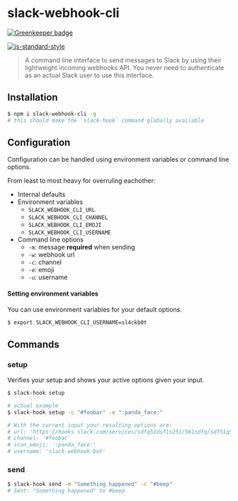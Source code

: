 # slack-webhook-cli

[![Greenkeeper badge](https://badges.greenkeeper.io/anthonyringoet/node-slack-webhook-cli.svg)](https://greenkeeper.io/)

[![js-standard-style](https://img.shields.io/badge/code%20style-standard-brightgreen.svg?style=flat)](https://github.com/feross/standard)

> A command line interface to send messages to Slack by using their lightweight incoming webhooks API. You never need to authenticate as an actual Slack user to use this interface.

## Installation

```bash
$ npm i slack-webhook-cli -g
# this should make the `slack-hook` command globally available
```

## Configuration
Configuration can be handled using environment variables or command line options.

From least to most heavy for overruling eachother:
- Internal defaults
- Environment variables
  - `SLACK_WEBHOOK_CLI_URL`
  - `SLACK_WEBHOOK_CLI_CHANNEL`
  - `SLACK_WEBHOOK_CLI_EMOJI`
  - `SLACK_WEBHOOK_CLI_USERNAME`
- Command line options
  - `-m`: message __required__ when sending
  - `-w`: webhook url
  - `-c`: channel
  - `-e`: emoji
  - `-u`: username

#### Setting environment variables

You can use environment variables for your default options.

```bash
$ export SLACK_WEBHOOK_CLI_USERNAME=sl4ckb0t
```

## Commands

### setup
Verifies your setup and shows your active options given your input.

```bash
$ slack-hook setup

# actual example
$ slack-hook setup -c "#foobar" -e ":panda_face:"

# With the current input your resulting options are:
# url: 'https://hooks.slack.com/services/sdfq51dsf1s251/561sdfq/sdf51q51sdf20sdf1ds1f5'
# channel: '#foobar'
# icon_emoji: ':panda_face:'
# username: 'slack-webhook-bot'
```

### send

```bash
$ slack-hook send -m "Something happened" -c "#beep"
# Sent: "Something happened" to #beep
```
